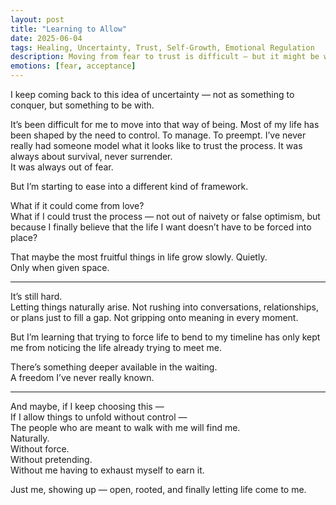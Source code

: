 ```yaml
---
layout: post
title: "Learning to Allow"
date: 2025-06-04
tags: Healing, Uncertainty, Trust, Self-Growth, Emotional Regulation
description: Moving from fear to trust is difficult — but it might be where most of the fruit is. A quiet reflection on letting life unfold without force.
emotions: [fear, acceptance]
---
```


I keep coming back to this idea of uncertainty — not as something to conquer, but something to be with.

It’s been difficult for me to move into that way of being. Most of my life has been shaped by the need to control. To manage. To preempt. I’ve never really had someone model what it looks like to trust the process. It was always about survival, never surrender.  
It was always out of fear.

But I’m starting to ease into a different kind of framework.

What if it could come from love?  
What if I could trust the process — not out of naivety or false optimism, but because I finally believe that the life I want doesn’t have to be forced into place?

That maybe the most fruitful things in life grow slowly. Quietly.  
Only when given space.

---

It’s still hard.  
Letting things naturally arise. Not rushing into conversations, relationships, or plans just to fill a gap. Not gripping onto meaning in every moment.

But I’m learning that trying to force life to bend to my timeline has only kept me from noticing the life already trying to meet me.

There’s something deeper available in the waiting.  
A freedom I’ve never really known.

---

And maybe, if I keep choosing this —  
If I allow things to unfold without control —  
The people who are meant to walk with me will find me.  
Naturally.  
Without force.  
Without pretending.  
Without me having to exhaust myself to earn it.

Just me, showing up — open, rooted, and finally letting life come to me.
